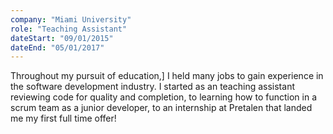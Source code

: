 ```yaml
---
company: "Miami University"
role: "Teaching Assistant"
dateStart: "09/01/2015"
dateEnd: "05/01/2017"
---
```


Throughout my pursuit of education,] I held many jobs to gain experience in the software development industry. I started as an teaching assistant reviewing code for quality and completion, to learning how to function in a scrum team as a junior developer, to an internship at Pretalen that landed me my first full time offer!
